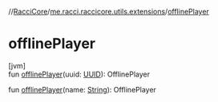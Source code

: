 //[RacciCore](../../index.md)/[me.racci.raccicore.utils.extensions](index.md)/[offlinePlayer](offline-player.md)

# offlinePlayer

[jvm]\
fun [offlinePlayer](offline-player.md)(uuid: [UUID](https://docs.oracle.com/javase/8/docs/api/java/util/UUID.html)): OfflinePlayer

fun [offlinePlayer](offline-player.md)(name: [String](https://kotlinlang.org/api/latest/jvm/stdlib/kotlin/-string/index.html)): OfflinePlayer
